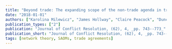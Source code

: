 ```yaml
---
title: "Beyond trade: The expanding scope of the non-trade agenda in trade Agreements"
date: "2018-01-01"
authors: ["Karolina Milewicz", "James Hollway", "Claire Peacock", "Duncan Snidal"]
publication_types: ["2"]
publication: "Journal of Conflict Resolution, (62), 4, _pp. 743--773_"
publication_short: "Journal of Conflict Resolution, (62), 4, _pp. 743--773_"
tags: [network theory, SAOMs, trade agreements]
---
```

